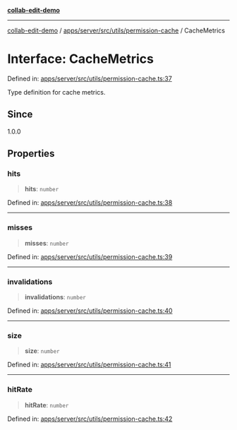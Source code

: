 [**collab-edit-demo**](../../../../../../README.md)

***

[collab-edit-demo](../../../../../../README.md) / [apps/server/src/utils/permission-cache](../README.md) / CacheMetrics

# Interface: CacheMetrics

Defined in: [apps/server/src/utils/permission-cache.ts:37](https://github.com/austyle-io/pub-sub-demo/blob/00b2f1e9b947d5e964db5c3be9502513c4374263/apps/server/src/utils/permission-cache.ts#L37)

Type definition for cache metrics.

## Since

1.0.0

## Properties

### hits

> **hits**: `number`

Defined in: [apps/server/src/utils/permission-cache.ts:38](https://github.com/austyle-io/pub-sub-demo/blob/00b2f1e9b947d5e964db5c3be9502513c4374263/apps/server/src/utils/permission-cache.ts#L38)

***

### misses

> **misses**: `number`

Defined in: [apps/server/src/utils/permission-cache.ts:39](https://github.com/austyle-io/pub-sub-demo/blob/00b2f1e9b947d5e964db5c3be9502513c4374263/apps/server/src/utils/permission-cache.ts#L39)

***

### invalidations

> **invalidations**: `number`

Defined in: [apps/server/src/utils/permission-cache.ts:40](https://github.com/austyle-io/pub-sub-demo/blob/00b2f1e9b947d5e964db5c3be9502513c4374263/apps/server/src/utils/permission-cache.ts#L40)

***

### size

> **size**: `number`

Defined in: [apps/server/src/utils/permission-cache.ts:41](https://github.com/austyle-io/pub-sub-demo/blob/00b2f1e9b947d5e964db5c3be9502513c4374263/apps/server/src/utils/permission-cache.ts#L41)

***

### hitRate

> **hitRate**: `number`

Defined in: [apps/server/src/utils/permission-cache.ts:42](https://github.com/austyle-io/pub-sub-demo/blob/00b2f1e9b947d5e964db5c3be9502513c4374263/apps/server/src/utils/permission-cache.ts#L42)
